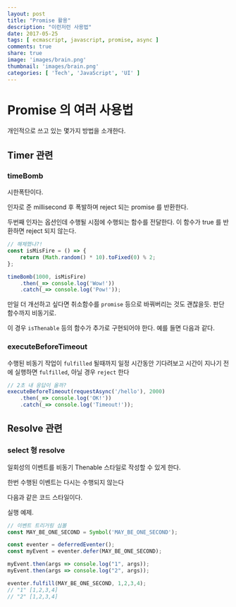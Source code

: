 ```yaml
---
layout: post
title: "Promise 활용"
description: "이런저런 사용법"
date: 2017-05-25
tags: [ ecmascript, javascript, promise, async ]
comments: true
share: true
image: 'images/brain.png'
thumbnail: 'images/brain.png'
categories: [ 'Tech', 'JavaScript', 'UI' ]
---
```


<!-- toc -->

# Promise 의 여러 사용법

개인적으로 쓰고 있는 몇가지 방법을 소개한다.

## Timer 관련

### timeBomb

<script src="https://gist.github.com/javarouka/e076d7577412db859f5b0f8f69f9e29e.js"></script>

시한폭탄이다.

인자로 준 millisecond 후 폭발하며 reject 되는 promise 를 반환한다.

두번째 인자는 옵션인데 수행될 시점에 수행되는 함수를 전달한다. 이 함수가 true 를 반환하면 reject 되지 않는다.

```javascript
// 해체했나?!
const isMisFire = () => {
    return (Math.random() * 10).toFixed(0) % 2;
};

timeBomb(1000, isMisFire)
    .then(_=> console.log('Wow!'))
    .catch(_=> console.log('Pow!'));
```

만일 더 개선하고 싶다면 취소함수를 `promise` 등으로 바꿔버리는 것도 괜찮을듯. 판단 함수까지 비동기로.

이 경우 `isThenable` 등의 함수가 추가로 구현되어야 한다. 예를 들면 다음과 같다.

<script src="https://gist.github.com/javarouka/b48edaa30a7a44f533fe49e73f310658.js"></script>

### executeBeforeTimeout
                                           
수행된 비동기 작업이 `fulfilled` 될때까지 일정 시간동안 기다려보고 시간이 지나기 전에 실행하면 `fulfilled`, 아닐 경우 `reject` 한다

<script src="https://gist.github.com/javarouka/01ddc00cad091eba3575969f50f606b2.js"></script>

```javascript
// 2초 내 응답이 올까?
executeBeforeTimeout(requestAsync('/hello'), 2000)
    .then(_=> console.log('OK!'))
    .catch(_=> console.log('Timeout!'));
```

## Resolve 관련

### select 형 resolve

일회성의 이벤트를 비동기 Thenable 스타일로 작성할 수 있게 한다.

한번 수행된 이벤트는 다시는 수행되지 않는다

다음과 같은 코드 스타일이다.

<script src="https://gist.github.com/javarouka/dde2524edaa30a63276c29d889e990b8.js"></script>

실행 예제.

```javascript
// 이벤트 트리거링 심볼
const MAY_BE_ONE_SECOND = Symbol('MAY_BE_ONE_SECOND');

const eventer = deferredEventer();
const myEvent = eventer.defer(MAY_BE_ONE_SECOND);

myEvent.then(args => console.log("1", args));
myEvent.then(args => console.log("2", args));

eventer.fulfill(MAY_BE_ONE_SECOND, 1,2,3,4);
// "1" [1,2,3,4]
// "2" [1,2,3,4]
```
